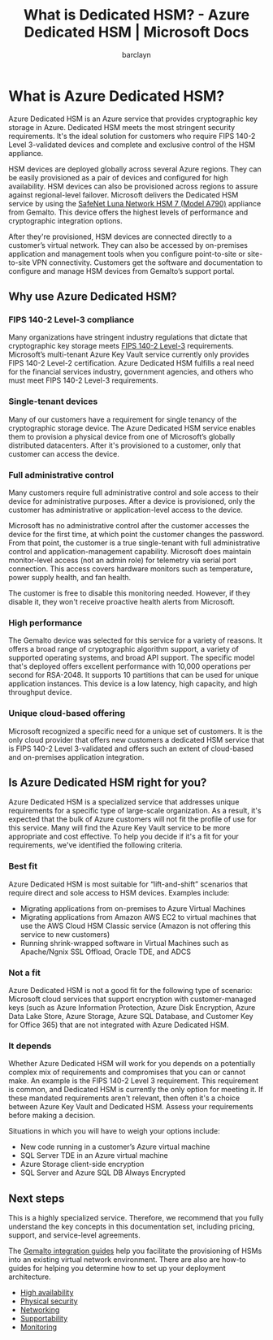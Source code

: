 ﻿---
title: What is Dedicated HSM? - Azure Dedicated HSM | Microsoft Docs
description: Overview of Azure Dedicated HSM provides key storage capabilities within Azure that meets FIPS 140-2 Level 3 certification
services: dedicated-hsm
author: barclayn
manager: mbaldwin
tags: azure-resource-manager

ms.service: key-vault
ms.workload: identity
ms.tgt_pltfrm: na
ms.devlang: na
ms.topic: overview
ms.custom: "mvc, seodec18"
ms.date: 12/07/2018
ms.author: barclayn
#Customer intent: As an IT Pro, Decision maker I am looking for key storage capability within Azure Cloud that meets FIPS 140-2 Level 3 certification and that gives me exclusive access to the hardware.

---
# What is Azure Dedicated HSM?

Azure Dedicated HSM is an Azure service that provides cryptographic key storage in Azure. Dedicated HSM meets the most stringent security requirements. It's the ideal solution for customers who require FIPS 140-2 Level 3-validated devices and complete and exclusive control of the HSM appliance. 

 HSM devices are deployed globally across several Azure regions. They can be easily provisioned as a pair of devices and configured for high availability. HSM devices can also be provisioned across regions to assure against regional-level failover. Microsoft delivers the Dedicated HSM service by using the [SafeNet Luna Network HSM 7 (Model A790)](https://safenet.gemalto.com/data-encryption/hardware-security-modules-hsms/safenet-network-hsm/) appliance from Gemalto. This device offers the highest levels of performance and cryptographic integration options. 

After they're provisioned, HSM devices are connected directly to a customer’s virtual network. They can also be accessed by on-premises application and management tools when you configure point-to-site or site-to-site VPN connectivity. Customers get the software and documentation to configure and manage HSM devices from Gemalto’s support portal.

## Why use Azure Dedicated HSM?

### FIPS 140-2 Level-3 compliance

Many organizations have stringent industry regulations that dictate that cryptographic key storage meets [FIPS 140-2 Level-3](https://csrc.nist.gov/publications/detail/fips/140/2/final) requirements. Microsoft’s multi-tenant Azure Key Vault service currently only provides FIPS 140-2 Level-2 certification. Azure Dedicated HSM fulfills a real need for the financial services industry, government agencies, and others who must meet FIPS 140-2 Level-3 requirements.

### Single-tenant devices

Many of our customers have a requirement for single tenancy of the cryptographic storage device. The Azure Dedicated HSM service enables them to provision a physical device from one of Microsoft’s globally distributed datacenters. After it's provisioned to a customer, only that customer can access the device.

### Full administrative control

Many customers require full administrative control and sole access to their device for administrative purposes. After a device is provisioned, only the customer has administrative or application-level access to the device.

 Microsoft has no administrative control after the customer accesses the device for the first time, at which point the customer changes the password. From that point, the customer is a true single-tenant with full administrative control and application-management capability. Microsoft does maintain monitor-level access (not an admin role) for telemetry via serial port connection. This access covers hardware monitors such as temperature, power supply health, and fan health. 
 
 The customer is free to disable this monitoring needed. However, if they disable it, they won't receive proactive health alerts from Microsoft.

### High performance

The Gemalto device was selected for this service for a variety of reasons. It offers a broad range of cryptographic algorithm support, a variety of supported operating systems, and broad API support. The specific model that's deployed offers excellent performance with 10,000 operations per second for RSA-2048. It supports 10 partitions that can be used for unique application instances. This device is a low latency, high capacity, and high throughput device.

### Unique cloud-based offering

Microsoft recognized a specific need for a unique set of customers. It is the only cloud provider that offers new customers a dedicated HSM service that is FIPS 140-2 Level 3-validated and offers such an extent of cloud-based and on-premises application integration.

## Is Azure Dedicated HSM right for you?

Azure Dedicated HSM is a specialized service that addresses unique requirements for a specific type of large-scale organization. As a result, it's expected that the bulk of Azure customers will not fit the profile of use for this service. Many will find the Azure Key Vault service to be more appropriate and cost effective. To help you decide if it's a fit for your requirements, we've identified the following criteria.

### Best fit

Azure Dedicated HSM is most suitable for “lift-and-shift” scenarios that require direct and sole access to HSM devices. Examples include:

- Migrating applications from on-premises to Azure Virtual Machines
- Migrating applications from Amazon AWS EC2 to virtual machines that use the AWS Cloud HSM Classic service (Amazon is not offering this service to new customers)
- Running shrink-wrapped software in Virtual Machines such as Apache/Ngnix SSL Offload, Oracle TDE, and ADCS

### Not a fit

Azure Dedicated HSM is not a good fit for the following type of scenario: Microsoft cloud services that support encryption with customer-managed keys (such as Azure Information Protection, Azure Disk Encryption, Azure Data Lake Store, Azure Storage, Azure SQL Database, and Customer Key for Office 365) that are not integrated with Azure Dedicated HSM.

### It depends

Whether Azure Dedicated HSM will work for you depends on a potentially complex mix of requirements and compromises that you can or cannot make. An example is the FIPS 140-2 Level 3 requirement. This requirement is common, and Dedicated HSM is currently the only option for meeting it. If these mandated requirements aren't relevant, then often it's a choice between Azure Key Vault and Dedicated HSM. Assess your requirements before making a decision.

Situations in which you will have to weigh your options include: 

- New code running in a customer’s Azure virtual machine
- SQL Server TDE in an Azure virtual machine
- Azure Storage client-side encryption
- SQL Server and Azure SQL DB Always Encrypted

## Next steps

This is a highly specialized service. Therefore, we recommend that you fully understand the key concepts in this documentation set, including pricing, support, and service-level agreements. 

The [Gemalto integration guides](https://safenet.gemalto.com/partners/microsoft/) help you facilitate the provisioning of HSMs into an existing virtual network environment. There are also are how-to guides for helping you determine how to set up your deployment architecture.

* [High availability](high-availability.md)
* [Physical security](physical-security.md)
* [Networking](networking.md)
* [Supportability](supportability.md)
* [Monitoring](monitoring.md)
